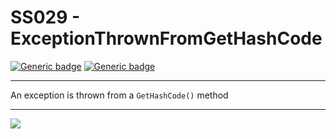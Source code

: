 # SS029 - ExceptionThrownFromGetHashCode

[![Generic badge](https://img.shields.io/badge/Severity-Warning-yellow.svg)](https://shields.io/) [![Generic badge](https://img.shields.io/badge/CodeFix-No-lightgrey.svg)](https://shields.io/)

---

An exception is thrown from a `GetHashCode()` method

---

![](./attachments/SS029.gif)